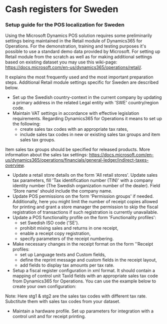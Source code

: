 # Cash registers for Sweden
### Setup guide for the POS localization for Sweden

Using the Microsoft Dynamics POS solution requires some preliminarily settings being maintained in the Retail module of Dynamics365 for Operations.
For the demonstration, training and testing purposes it's possible to use a standard demo data provided by Microsoft. For setting up Retail module from the scratch as well as for making additional settings based on existing dataset you may use this wiki-page: https://docs.microsoft.com/en-us/dynamics365/operations/retail/. 

It explains the most frequently used and the most important preparation steps. Additional Retail module settings specific for Sweden are described below.
- Set up the Swedish country-context in the current company by updating a primary address in the related Legal entity with 'SWE' country/region code. 
- Maintain VAT settings in accordance with effective legislation requirements. Regarding Dynamics365 for Operations it means to set up the following:
  -	create sales tax codes with an appropriate tax rates,
  -	include sales tax codes in new or existing sales tax groups and item sales tax groups.

Item sales tax groups should be specified  for released products.
More information about the sales tax settings: 
https://docs.microsoft.com/en-us/dynamics365/operations/financials/general-ledger/indirect-taxes-overview.
 
- Update a retail store details on the form 'All retail stores'. Update sales tax parameters, fill 'Tax identification number (TIN)' with a company identity number (The Swedish organization number of the dealer).
Field 'Store name' should include the company name.
- Update POS permissions on the form 'Permission groups' if needed. Additionally, here you might limit the number of receipt copies allowed for printing and grant a store manager the permission to skip the fiscal registration of transactions if such registration is currently unavailable.
- Update a POS functionality profile on the form 'Functionality profiles':
  - set Swedish ISO code ('SE').
  - prohibit mixing sales and returns in one receipt,
  - enable a receipt copy registration,
  - specify parameters of the receipt numbering.
- Make necessary changes in the receipt format on the form ''Receipt profiles:
  - set up Language texts and Custom fields,
  - define the reprint message and custom fields in the receipt layout,
  - add fields to display tax amounts per tax rate.
- Setup a fiscal register configuration in xml format. It should contain a mapping of control unit TaxId fields with an appropriate sales tax code from Dynamics365 for Operations. You can use the example below to create your own configuration:
  	<?xml version="1.0" encoding="utf-8"?>
	<configuration>
	  <configSections>
	    <section name="UnitConfiguration" type="Microsoft.Dynamics.Retail.FiscalRegistrationServices.CleanCashFiscalRegister.UnitConfiguration, Microsoft.Dynamics.Retail.FiscalRegistrationServices.CleanCashFiscalRegister" />
	  </configSections>
	  <UnitConfiguration>
	    <!--Setting up mapping between VAT codes in POS and control unit that contain VAT rates.-->
	    <TaxMapping>
	      <Tax taxCode="stg1" controlUnitTaxId="1" />
	      <Tax taxCode="stg2" controlUnitTaxId="2" />
	    </TaxMapping>
	  </UnitConfiguration>
</configuration>
Note: Here stg1 & stg2 are the sales tax codes with different tax rate. Subctitute them with sales tax codes from your dataset.

- Maintain a hardware profile. Set up parameters for integration with a control unit and for receipt printing.
